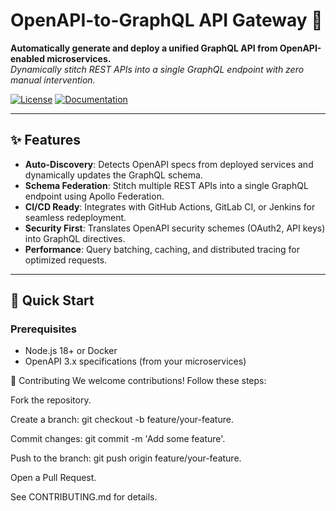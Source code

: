 # OpenAPI-to-GraphQL API Gateway 🚀

**Automatically generate and deploy a unified GraphQL API from OpenAPI-enabled microservices.**  
*Dynamically stitch REST APIs into a single GraphQL endpoint with zero manual intervention.*

[![License](https://img.shields.io/badge/license-MIT-blue?style=flat-square)](LICENSE)
[![Documentation](https://img)](docs/OVERVIEW.md)

---

## ✨ Features

- **Auto-Discovery**: Detects OpenAPI specs from deployed services and dynamically updates the GraphQL schema.
- **Schema Federation**: Stitch multiple REST APIs into a single GraphQL endpoint using Apollo Federation.
- **CI/CD Ready**: Integrates with GitHub Actions, GitLab CI, or Jenkins for seamless redeployment.
- **Security First**: Translates OpenAPI security schemes (OAuth2, API keys) into GraphQL directives.
- **Performance**: Query batching, caching, and distributed tracing for optimized requests.

---

## 🚀 Quick Start

### Prerequisites
- Node.js 18+ or Docker
- OpenAPI 3.x specifications (from your microservices)


🤝 Contributing
We welcome contributions! Follow these steps:

Fork the repository.

Create a branch: git checkout -b feature/your-feature.

Commit changes: git commit -m 'Add some feature'.

Push to the branch: git push origin feature/your-feature.

Open a Pull Request.

See CONTRIBUTING.md for details.



